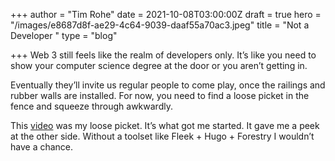 +++
author = "Tim Rohe"
date = 2021-10-08T03:00:00Z
draft = true
hero = "/images/e8687d8f-ae29-4c64-9039-daaf55a70ac3.jpeg"
title = "Not a Developer "
type = "blog"

+++
Web 3 still feels like the realm of developers only. It’s like you need to show your computer science degree at the door or you aren’t getting in.

Eventually they’ll invite us regular people to come play, once the railings and rubber walls are installed. For now, you need to find a loose picket in the fence and squeeze through awkwardly.

This [video](https://youtu.be/PYPb2fjNVn0) was my loose picket. It’s what got me started. It gave me a peek at the other side. Without a toolset like Fleek + Hugo + Forestry I wouldn’t have a chance.